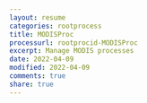 ```yaml
---
layout: resume
categories: rootprocess
title: MODISProc
processurl: rootprocid-MODISProc
excerpt: Manage MODIS processes
date: 2022-04-09
modified: 2022-04-09
comments: true
share: true
---
```


